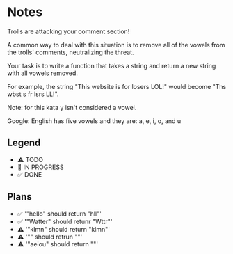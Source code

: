 # Notes

Trolls are attacking your comment section!

A common way to deal with this situation is to remove all of the vowels from the trolls' comments, neutralizing the threat.

Your task is to write a function that takes a string and return a new string with all vowels removed.

For example, the string "This website is for losers LOL!" would become "Ths wbst s fr lsrs LL!".

Note: for this kata y isn't considered a vowel.

Google: English has five vowels and they are: a, e, i, o, and u

## Legend
- ⚠ TODO
- 🚧 IN PROGRESS
- ✅ DONE

## Plans

- ✅ '"hello" should return "hll"'
- ✅ '"Watter" should retunr "Wttr"'
- ⚠ '"klmn" should return "klmn"'
- ⚠ '"" should retrun ""'
- ⚠ '"aeiou" should return ""'